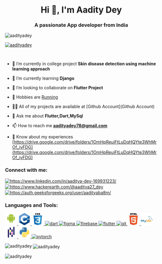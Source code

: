 <h1 align="center">Hi 👋, I'm Aadity Dey</h1>
<h3 align="center">A passionate App developer from India</h3>

<p align="left"> <img src="https://komarev.com/ghpvc/?username=aadityadey&label=Profile%20views&color=0e75b6&style=flat" alt="aadityadey" /> </p>

<p align="left"> <a href="https://github.com/ryo-ma/github-profile-trophy"><img src="https://github-profile-trophy.vercel.app/?username=aadityadey" alt="aadityadey" /></a> </p>

<p align="left"> <a href="https://twitter.com/" target="blank"><img src="https://img.shields.io/twitter/follow/?logo=twitter&style=for-the-badge" alt="" /></a> </p>

- 🔭 I’m currently in college project **Skin disease detection using machine learning approach**

- 🌱 I’m currently learning **Django**

- 👯 I’m looking to collaborate on **Flutter Project**

- 🤝 Hobbies are [Running](Chess)

- 👨‍💻 All of my projects are available at [Github Account](Github Account)

- 💬 Ask me about **Flutter,Dart,MySql**

- 📫 How to reach me **aadityadey78@gmail.com**

- 📄 Know about my experiences [https://drive.google.com/drive/folders/1OmHpReuiFtLuDqHQYte3WhMrOf_iyFDG](https://drive.google.com/drive/folders/1OmHpReuiFtLuDqHQYte3WhMrOf_iyFDG)

<h3 align="left">Connect with me:</h3>
<p align="left">
<a href="https://linkedin.com/in/https://www.linkedin.com/in/aaditya-dey-169931223/" target="blank"><img align="center" src="https://raw.githubusercontent.com/rahuldkjain/github-profile-readme-generator/master/src/images/icons/Social/linked-in-alt.svg" alt="https://www.linkedin.com/in/aaditya-dey-169931223/" height="30" width="40" /></a>
<a href="https://www.hackerearth.com/https://www.hackerearth.com/@aaditya27_dey" target="blank"><img align="center" src="https://raw.githubusercontent.com/rahuldkjain/github-profile-readme-generator/master/src/images/icons/Social/hackerearth.svg" alt="https://www.hackerearth.com/@aaditya27_dey" height="30" width="40" /></a>
<a href="https://auth.geeksforgeeks.org/user/https://auth.geeksforgeeks.org/user/aadityaba8m/" target="blank"><img align="center" src="https://raw.githubusercontent.com/rahuldkjain/github-profile-readme-generator/master/src/images/icons/Social/geeks-for-geeks.svg" alt="https://auth.geeksforgeeks.org/user/aadityaba8m/" height="30" width="40" /></a>
</p>

<h3 align="left">Languages and Tools:</h3>
<p align="left"> <a href="https://developer.android.com" target="_blank" rel="noreferrer"> <img src="https://raw.githubusercontent.com/devicons/devicon/master/icons/android/android-original-wordmark.svg" alt="android" width="40" height="40"/> </a> <a href="https://www.w3schools.com/cpp/" target="_blank" rel="noreferrer"> <img src="https://raw.githubusercontent.com/devicons/devicon/master/icons/cplusplus/cplusplus-original.svg" alt="cplusplus" width="40" height="40"/> </a> <a href="https://www.w3schools.com/css/" target="_blank" rel="noreferrer"> <img src="https://raw.githubusercontent.com/devicons/devicon/master/icons/css3/css3-original-wordmark.svg" alt="css3" width="40" height="40"/> </a> <a href="https://dart.dev" target="_blank" rel="noreferrer"> <img src="https://www.vectorlogo.zone/logos/dartlang/dartlang-icon.svg" alt="dart" width="40" height="40"/> </a> <a href="https://www.figma.com/" target="_blank" rel="noreferrer"> <img src="https://www.vectorlogo.zone/logos/figma/figma-icon.svg" alt="figma" width="40" height="40"/> </a> <a href="https://firebase.google.com/" target="_blank" rel="noreferrer"> <img src="https://www.vectorlogo.zone/logos/firebase/firebase-icon.svg" alt="firebase" width="40" height="40"/> </a> <a href="https://flutter.dev" target="_blank" rel="noreferrer"> <img src="https://www.vectorlogo.zone/logos/flutterio/flutterio-icon.svg" alt="flutter" width="40" height="40"/> </a> <a href="https://git-scm.com/" target="_blank" rel="noreferrer"> <img src="https://www.vectorlogo.zone/logos/git-scm/git-scm-icon.svg" alt="git" width="40" height="40"/> </a> <a href="https://www.w3.org/html/" target="_blank" rel="noreferrer"> <img src="https://raw.githubusercontent.com/devicons/devicon/master/icons/html5/html5-original-wordmark.svg" alt="html5" width="40" height="40"/> </a> <a href="https://www.mysql.com/" target="_blank" rel="noreferrer"> <img src="https://raw.githubusercontent.com/devicons/devicon/master/icons/mysql/mysql-original-wordmark.svg" alt="mysql" width="40" height="40"/> </a> <a href="https://pandas.pydata.org/" target="_blank" rel="noreferrer"> <img src="https://raw.githubusercontent.com/devicons/devicon/2ae2a900d2f041da66e950e4d48052658d850630/icons/pandas/pandas-original.svg" alt="pandas" width="40" height="40"/> </a> <a href="https://www.python.org" target="_blank" rel="noreferrer"> <img src="https://raw.githubusercontent.com/devicons/devicon/master/icons/python/python-original.svg" alt="python" width="40" height="40"/> </a> <a href="https://pytorch.org/" target="_blank" rel="noreferrer"> <img src="https://www.vectorlogo.zone/logos/pytorch/pytorch-icon.svg" alt="pytorch" width="40" height="40"/> </a> </p>

<p><img align="left" src="https://github-readme-stats.vercel.app/api/top-langs?username=aadityadey&show_icons=true&locale=en&layout=compact" alt="aadityadey" /></p>

<p>&nbsp;<img align="center" src="https://github-readme-stats.vercel.app/api?username=aadityadey&show_icons=true&locale=en" alt="aadityadey" /></p>

<p><img align="center" src="https://github-readme-streak-stats.herokuapp.com/?user=aadityadey&" alt="aadityadey" /></p>
